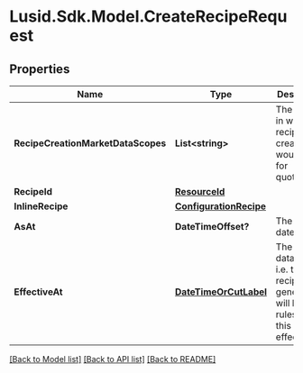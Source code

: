 
# Lusid.Sdk.Model.CreateRecipeRequest

## Properties

Name | Type | Description | Notes
------------ | ------------- | ------------- | -------------
**RecipeCreationMarketDataScopes** | **List&lt;string&gt;** | The scopes in which the recipe creation would look for quotes/data. | 
**RecipeId** | [**ResourceId**](ResourceId.md) |  | [optional] 
**InlineRecipe** | [**ConfigurationRecipe**](ConfigurationRecipe.md) |  | [optional] 
**AsAt** | **DateTimeOffset?** | The asAt date to use | [optional] 
**EffectiveAt** | [**DateTimeOrCutLabel**](DateTimeOrCutLabel.md) | The market data time, i.e. the recipe generated will look for rules with this effectiveAt. | 

[[Back to Model list]](../README.md#documentation-for-models)
[[Back to API list]](../README.md#documentation-for-api-endpoints)
[[Back to README]](../README.md)

